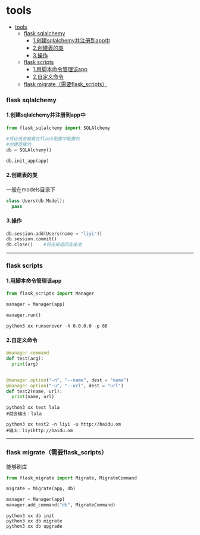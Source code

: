# tools

<!-- @import "[TOC]" {cmd="toc" depthFrom=1 depthTo=6 orderedList=false} -->
<!-- code_chunk_output -->

- [tools](#tools)
    - [flask sqlalchemy](#flask-sqlalchemy)
      - [1.创建sqlalchemy并注册到app中](#1创建sqlalchemy并注册到app中)
      - [2.创建表的类](#2创建表的类)
      - [3.操作](#3操作)
    - [flask scripts](#flask-scripts)
      - [1.用脚本命令管理该app](#1用脚本命令管理该app)
      - [2.自定义命令](#2自定义命令)
    - [flask migrate（需要flask_scripts）](#flask-migrate需要flask_scripts)

<!-- /code_chunk_output -->

### flask sqlalchemy

#### 1.创建sqlalchemy并注册到app中
```python
from flask_sqlalchemy import SQLAlchemy

#凭证信息都是在flask配置中配置的
#创建连接池
db = SQLAlchemy()

db.init_app(app)
```

#### 2.创建表的类
一般在models目录下
```python
class Users(db.Model):
  pass
```

#### 3.操作
```python
db.session.add(Users(name = "liyi"))
db.session.commit()
db.close()    #将连接返回连接池
```

***

### flask scripts

#### 1.用脚本命令管理该app
```python
from flask_scripts import Manager

manager = Manager(app)

manager.run()
```

```shell
python3 xx runserever -h 0.0.0.0 -p 80
```

#### 2.自定义命令

```python
@manager.command
def test(arg):
  print(arg)


@manager.option("-n", "--name", dest = "name")
@manager.option("-u", "--url", dest = "url")
def test2(name, url):
  print(name, url)
```

```shell
python3 xx test lala
#就会输出：lala

python3 xx test2 -n liyi -u http://baidu.om
#输出：liyihttp://baidu.om
```

***

### flask migrate（需要flask_scripts）
能够刷库

```python
from flask_migrate import Migrate, MigrateCommand

migrate = Migrate(app, db)

manager = Manager(app)
manager.add_command("db", MigrateCommand)
```

```shell
python3 xx db init
python3 xx db migrate
python3 xx db upgrade
```
